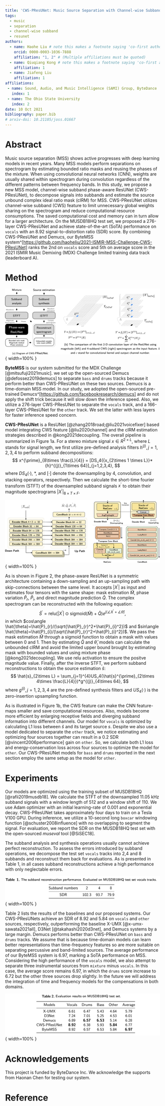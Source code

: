 ```yaml
---
title: 'CWS-PResUNet: Music Source Separation with Channel-wise Subband Phase-aware ResUNet'
tags:
  - music
  - separation
  - channel-wise subband
  - resunet
authors:
  - name: Haohe Liu # note this makes a footnote saying 'co-first author'
    orcid: 0000-0003-1036-7888
    affiliation: "1, 2" # (Multiple affiliations must be quoted)
  - name: Qiuqiang Kong # note this makes a footnote saying 'co-first author'
    affiliation: 1
  - name: Jiafeng Liu
    affiliation: 1
affiliations:
 - name: Sound, Audio, and Music Intelligence (SAMI) Group, ByteDance
   index: 1
 - name: The Ohio State University
   index: 2
date: 10 Oct 2021
bibliography: paper.bib
# arxiv-doi: 10.21105/joss.01667
---
```


# Abstract  

Music source separation (MSS) shows active progresses with deep learning models in recent years. Many MSS models perform separations on spectrogram by estimating bounded ratio masks and reusing the phases of the mixture. When using convolutional neural networks (CNN), weights are usually shared within spectrogram during convolution regardless of the different patterns between frequency bands. In this study, we propose a new MSS model, channel-wise subband phase-aware ResUNet (CWS-PResUNet), to decompose signals into subbands and estimate the source unbound complex ideal ratio mask (cIRM) for MSS. CWS-PResUNet utilizes channel-wise subband (CWS) feature to limit unnecessary global weights sharing on the spectrogram and reduce computational resource consumptions. The saved computational cost and memory can in turn allow for a larger architecture. On the MUSDB18HQ test set, we proposed a 276-layer CWS-PResUNet and achieve state-of-the-art (SoTA) performance on `vocals` with an 8.92 signal-to-distortion ratio (SDR) score. By combining CWS-PResUNet and Demucs, our ByteMSS system^[https://github.com/haoheliu/2021-ISMIR-MSS-Challenge-CWS-PResUNet] ranks the 2nd on `vocals` score and 5th on average score in the 2021 ISMIR Music Demixing (MDX) Challenge limited training data track (leaderboard A).

# Method

![Overview of our system and a comparison between using magnitude and channel-wise subband spectrogram as the input feature.^[We use mono signal for simple illustration.]](graphs/main.png){ width=100% }

**ByteMSS** is our system submitted for the MDX Challenge [@mitsufuji2021music]. we set up the open-sourced Demucs [@defossez2019demucs] to separate `bass` and `drums` tracks because it perform better than CWS-PResUNet on these two sources. Demucs is a time-domain MSS model. In our study, we adopted the open-sourced pre-trained Demucs^[https://github.com/facebookresearch/demucs] and do not apply the shift trick because it will slow down the inference speed. Also, we utilize a 276-layer CWS-PResUNet to separate the `vocals` track, and a 166-layer CWS-PResUNet for the `other` track. We set the latter with less layers for faster inference speed concern. 

**CWS-PResUNet** is a ResUNet [@zhang2018road;@liu2021voicefixer] based model integrating CWS feature [@liu2020channel] and the cIRM estimation strategies described in @kong2021decoupling. The overall pipeline is summarized in Figure 1a. For a stereo mixture signal $x \in R^{2\times L}$, where $L$ stands for signal length, we first utilize pre-defined analysis filters ${h}^{(j)},j=1,2,3,4$ to perform subband decompositions:
$$
x^{\prime}_{8\times \frac{L}{4}} = [DS_4({x_{2\times 1 \times L}}*{h}^{(j)}_{1\times 64}]_{j=1,2,3,4},
$$
where $DS_{4}(\cdot)$, $*$, and $[\cdot]$ denote the downsampling by 4, convolution, and stacking operators, respectively. Then we calculate the short-time fourier transform (STFT) of the downsampled subband signals $x^{\prime}$ to obtain their magnitude spectrograms $|X^{\prime}|_{8\times T \times F}$. 

![The architecture of Phase-aware ResUNet](graphs/arc.png){ width=100% }

As is shown in Figure 2, the phase-aware ResUNet is a symmetric architecture containing a down-sampling and an up-sampling path with skip-connections between the same level. It accepts $|X^{\prime}|$ as input and estimates four tensors with the same shape: mask estimation $\hat{M}$, phase variation $\hat{P}_{r}$, $\hat{P}_{i}$, and direct magnitude prediction $\hat{Q}$. The complex spectrogram can be reconstructed with the following equation:
$$
\hat{S}^{\prime} = \text{relu}(|X^{\prime}|\odot \text{sigmoid}(\hat{M})+\hat{Q})e^{j(\angle X^{\prime} +\angle \hat{\theta})},
$$
in which $cos\angle \hat{\theta}=\hat{P}_{r}/(\sqrt{\hat{P}_{r}^2+\hat{P}_{i}^2})$ and $sin\angle \hat{\theta}=\hat{P}_{i}/(\sqrt{\hat{P}_{r}^2+\hat{P}_{i}^2})$. We pass the mask estimation $\hat{M}$ through a sigmoid function to obtain a mask with values between 0 and 1. Then by estimating $\hat{Q}$ and $\hat{\theta}$, models can calculate the unbounded cIRM and avoid the limited upper bound brought by estimating mask with bounded values and using mixture phase [@kong2021decoupling]. We use relu activation to ensure the positve magnitude value. Finally, after the inverse STFT, we perform subband reconstructions to obtain the source estimation $\hat{s}$:
$$
\hat{s}_{2\times L} = \sum_{j=1}^{4}US_4(\hat{s}^{\prime}_{2\times 4\times \frac{L}{4}})*g^{(j)}_{4\times 64},
$$
where $g^{(j)}, j=1,2,3,4$ are the pre-defined synthesis filters and $US_4(\cdot)$ is the zero-insertion upsampling function.

As is illustrated in Figure 1b, the CWS feature can make the CNN feature-maps smaller and save computational resources. Also, models become more efficient by enlarging receptive fields and diverging subband information into different channels. Our model for `vocals` is optimized by calculating L1 loss between $\hat{s}$ and its target source $s$. Despite we also use a model dedicated to separate the `other` track, we notice estimating and optimizing four sources together can result in a 0.2 SDR [@vincent2006performance] gain on `other`. So, we calculate both L1 loss and energy-conservation loss across four sources to optimize the model for `other`. Our CWS-PResUNet models for `bass` and `drums` reported in the next section employ the same setup as the model for `other`.

<!-- Moreover, because bounded mask and mixture phase can limit the theoretical upper bound of the MSS system [@kong2021decoupling], we estimate unbounded mask and phase variations in each subband to compute the unbounded cIRM.  -->

# Experiments

Our models are optimized using the training subset of MUSDB18HQ [@rafii2019musdb18]. We calculate the STFT of the downsampled 11.05 kHz subband signals with a window length of 512 and a window shift of 110. We use Adam optimizer with an initial learning-rate of 0.001 and exponential decay. CWS-PResUNet takes approximately four days to train on a Tesla V100 GPU. During inference, we utilize a 10-second long `boxcar` windowing function [@schuster2008influence] with no overlapping to segment the signal. For evaluation, we report the SDR on the MUSDB18HQ test set with the open-sourced *museval* tool [@SiSEC18]. 

The subband analysis and synthesis operations usually cannot achieve perfect reconstruction. To assess the errors introduced by subband operations, we decompose the test set `vocals` tracks into 2,4 and 8 subbands and reconstruct them back for evaluations. As is presented in Table 1, in all cases subband reconstructions achieve a high performance with only neglectable errors.

<!-- | Subband numbers |   2   |   4  |   8  |
|:---------------:|:-----:|:----:|:----:|
|       SDR       | 102.3 | 93.7 | 79.9 | -->


![](graphs/table1.png){ width=100% }

Table 2 lists the results of the baselines and our proposed systems. Our CWS-PResUNets achieve an SDR of 8.92 and 5.84 on `vocals` and `other` sources, respectively, outperforming the baseline X-UMX [@x-umx-sawata2021all], D3Net [@takahashi2020d3net], and Demucs systems by a large margin. Demucs performs better than CWS-PResUNet on `bass` and `drums` tracks. We assume that is because time-domain models can learn better representations than time-frequency features so are more suitable on separating percussive and band-limited sources. The average performance of our ByteMSS system is 6.97, marking a SoTA performance on MSS. Considering the high performance of the `vocals` model, we also attempt to separate three instrumental sources from `mixture` minus `vocals`. In this case, the average score remains 6.97, in which the `drums` score increase to 6.72 but the other three sources drop slightly. In the future we will address the integration of time and frequency models for the compensations in both domains.

![](graphs/table2.png){ width=100% }

<!-- |    Models    | Vocals | Drums |  Bass | Other | Average |
|:------------:|:------:|:-----:|:-----:|:-----:|:-------:|
|     X-UMX    |  6.61  |  6.47  | 5.43  | 4.64  |  5.79  |
|     D3Net    |  7.24  |  7.01 |  5.25 |  4.53 |  6.01   |
|    Demucs    |  6.89  | **6.57**  | **6.53**  | 5.14  |  6.28   |
| CWS-PResUNet |  **8.92**  | 6.38  | 5.93  | **5.84**  |  6.77   |
|    ByteMSS   |  8.92  | 6.57  | 6.53  | 5.84  |  **6.97**   | -->

# Acknowledgements

This project is funded by ByteDance Inc. We acknowledge the supports from Haonan Chen for testing our system. 


# Reference